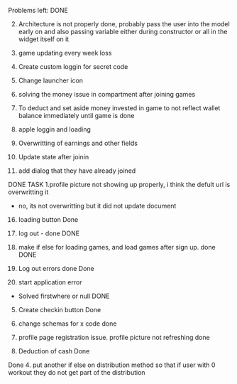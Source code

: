 Problems left:
DONE

2. Architecture is not properly done, probably pass the user into the model early on and also passing variable either during constructor or all in the widget itself
on it

3. game updating every week loss<can use a stop gap with date time now>




6. Create custom loggin for secret code 


9. Change launcher icon


18. solving the money issue in compartment after joining games

15.  To deduct and set aside money invested in game
to not reflect wallet balance immediately until game is done 


17. apple loggin
and loading


19. Overwritting of earnings and other fields



20. Update state after joinin
21. add dialog that they have already joined









DONE TASK
1.profile picture not showing up properly, i think the defult url is overwritting it
- no, its not overwritting but it did not update document 

16. loading button
Done
8. log out - done
DONE

14. make if else for loading games, and load games after sign up. done
DONE

11. Log out errors done
Done

12. start application error 
- Solved firstwhere or null
DONE

5. Create checkin button
Done

10. change schemas for x code
done

13. profile page registration issue. profile picture not refreshing
done

7. Deduction of cash
Done

Done
4. put another if else on distribution method so that if user with 0 workout they 
do not get part of the distribution